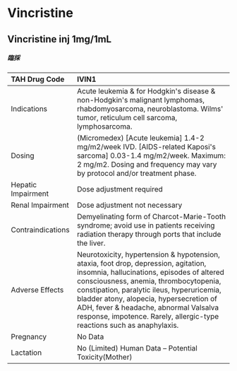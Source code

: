 # Vincristine

## Vincristine inj 1mg/1mL

##### 臨採

| TAH Drug Code      | IVIN1                                                                                                                                                                                                                                                                                                                                                                                   |
|:-------------------|:----------------------------------------------------------------------------------------------------------------------------------------------------------------------------------------------------------------------------------------------------------------------------------------------------------------------------------------------------------------------------------------|
| Indications        | Acute leukemia & for Hodgkin's disease & non-Hodgkin's malignant lymphomas, rhabdomyosarcoma, neuroblastoma. Wilms' tumor, reticulum cell sarcoma, lymphosarcoma.                                                                                                                                                                                                                       |
| Dosing             | (Micromedex) [Acute leukemia] 1.4-2 mg/m2/week IVD. [AIDS-related Kaposi's sarcoma] 0.03-1.4 mg/m2/week. Maximum: 2 mg/m2. Dosing and frequency may vary by protocol and/or treatment phase.                                                                                                                                                                                            |
| Hepatic Impairment | Dose adjustment required                                                                                                                                                                                                                                                                                                                                                                |
| Renal Impairment   | Dose adjustment not necessary                                                                                                                                                                                                                                                                                                                                                           |
| Contraindications  | Demyelinating form of Charcot-Marie-Tooth syndrome; avoid use in patients receiving radiation therapy through ports that include the liver.                                                                                                                                                                                                                                             |
| Adverse Effects    | Neurotoxicity, hypertension & hypotension, ataxia, foot drop, depression, agitation, insomnia, hallucinations, episodes of altered consciousness, anemia, thrombocytopenia, constipation, paralytic ileus, hyperuricemia, bladder atony, alopecia, hypersecretion of ADH, fever & headache, abnormal Valsalva response, impotence. Rarely, allergic-type reactions such as anaphylaxis. |
| Pregnancy          | No Data                                                                                                                                                                                                                                                                                                                                                                                 |
| Lactation          | No (Limited) Human Data – Potential Toxicity(Mother)                                                                                                                                                                                                                                                                                                                                    |

